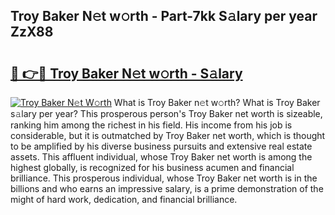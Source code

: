 ## Troy Baker N𝚎t w𝚘rth - Part-7kk S𝚊lary per year ZzX88

# <h2><a href="http://gc1t53j.nevu.top/?p=Troy+Baker">🔗 👉🔴 Troy Baker N𝚎t w𝚘rth - S𝚊lary</a></h2>

[![Troy Baker N𝚎t W𝚘rth](https://i.imgur.com/Oavwk0R.jpeg)](http://gc1t53j.nevu.top/?p=Troy+Baker)
What is Troy Baker n𝚎t w𝚘rth? What is Troy Baker s𝚊lary per year?
This prosperous person's Troy Baker net worth is sizeable, ranking him among the richest in his field. His income from his job is considerable, but it is outmatched by Troy Baker net worth, which is thought to be amplified by his diverse business pursuits and extensive real estate assets. This affluent individual, whose Troy Baker net worth is among the highest globally, is recognized for his business acumen and financial brilliance. This prosperous individual, whose Troy Baker net worth is in the billions and who earns an impressive salary, is a prime demonstration of the might of hard work, dedication, and financial brilliance.
